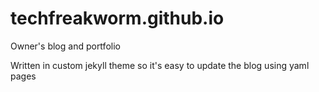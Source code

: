 # techfreakworm.github.io
Owner's blog and portfolio


Written in custom jekyll theme so it's easy to update the blog using yaml pages
